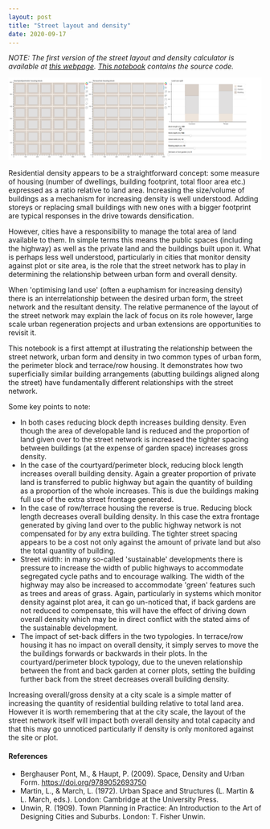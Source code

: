 ```yaml
---
layout: post
title: "Street layout and density"
date: 2020-09-17
---
```


*NOTE: The first version of the street layout and density calculator is available at [this webpage](https://atelierlibre.org/density_calculator/Street_layout_and_density.html). [This notebook](https://github.com/AtelierLibre/facon) contains the source code.*

![Street layout and density calculator](/images/Density_calculator.png "Street layout and density calculator")

Residential density appears to be a straightforward concept: some measure of housing (number of dwellings, building footprint, total floor area etc.) expressed as a ratio relative to land area. Increasing the size/volume of buildings as a mechanism for increasing density is well understood. Adding storeys or replacing small buildings with new ones with a bigger footprint are typical responses in the drive towards densification.

However, cities have a responsibility to manage the total area of land available to them. In simple terms this means the public spaces (including the highway) as well as the private land and the buildings built upon it. What is perhaps less well understood, particularly in cities that monitor density against plot or site area, is the role that the street network has to play in determining the relationship between urban form and overall density.

When 'optimising land use' (often a euphamism for increasing density) there is an interrelationship between the desired urban form, the street network and the resultant density. The relative permanence of the layout of the street network may explain the lack of focus on its role however, large scale urban regeneration projects and urban extensions are opportunities to revisit it.

This notebook is a first attempt at illustrating the relationship between the street network, urban form and density in two common types of urban form, the perimeter block and terrace/row housing. It demonstrates how two superficially similar building arrangements (abutting buildings aligned along the street) have fundamentally different relationships with the street network.

Some key points to note:

- In both cases reducing block depth increases building density. Even though the area of developable land is reduced and the proportion of land given over to the street network is increased the tighter spacing between buildings (at the expense of garden space) increases gross density.
- In the case of the courtyard/perimeter block, reducing block length increases overall building density. Again a greater proportion of private land is transferred to public highway but again the quantity of building as a proportion of the whole increases. This is due the buildings making full use of the extra street frontage generated.
- In the case of row/terrace housing the reverse is true. Reducing block length decreases overall building density. In this case the extra frontage generated by giving land over to the public highway network is not compensated for by any extra building. The tighter street spacing appears to be a cost not only against the amount of private land but also the total quantity of building.
- Street width: in many so-called 'sustainable' developments there is pressure to increase the width of public highways to accommodate segregated cycle paths and to encourage walking. The width of the highway may also be increased to accommodate 'green' features such as trees and areas of grass. Again, particularly in systems which monitor density against plot area, it can go un-noticed that, if back gardens are not reduced to compensate, this will have the effect of driving down overall density which may be in direct conflict with the stated aims of the sustainable development.
- The impact of set-back differs in the two typologies. In terrace/row housing it has no impact on overall density, it simply serves to move the the buildings forwards or backwards in their plots. In the courtyard/perimeter block typology, due to the uneven relationship between the front and back garden at corner plots, setting the building further back from the street decreases overall building density.

Increasing overall/gross density at a city scale is a simple matter of increasing the quantity of residential building relative to total land area. However it is worth remembering that at the city scale, the layout of the street network itself will impact both overall density and total capacity and that this may go unnoticed particularly if density is only monitored against the site or plot.

#### References

- Berghauser Pont, M., & Haupt, P. (2009). Space, Density and Urban Form. https://doi.org/9789052693750
- Martin, L., & March, L. (1972). Urban Space and Structures (L. Martin & L. March, eds.). London: Cambridge at the University Press.
- Unwin, R. (1909). Town Planning in Practice: An Introduction to the Art of Designing Cities and Suburbs. London: T. Fisher Unwin.
